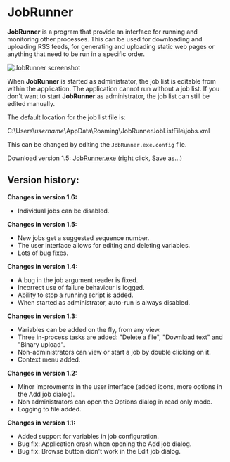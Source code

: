 # JobRunner
**JobRunner** is a program that provide an interface for running and monitoring other processes. This can be used for downloading and uploading RSS feeds, for generating and uploading static web pages or anything that need to be run in a specific order.

![JobRunner screenshot](http://imghost.winsoft.se/upload/857971586771823jobrunner.jpg "JobRunner screenshot")

When **JobRunner** is started as administrator, the job list is editable from within the application. The application cannot run without a job list. If you don't want to start **JobRunner** as administrator, the job list can still be edited manually.

The default location for the job list file is:

C:\Users\\*username*\AppData\Roaming\JobRunnerJobListFile\jobs.xml

This can be changed by editing the `JobRunner.exe.config` file.

Download version 1.5: [JobRunner.exe](http://winsoft.se/files/JobRunner.exe) (right click, Save as...)

## Version history:

**Changes in version 1.6:**

- Individual jobs can be disabled.

**Changes in version 1.5:**

- New jobs get a suggested sequence number.
- The user interface allows for editing and deleting variables.
- Lots of bug fixes.

**Changes in version 1.4:**

- A bug in the job argument reader is fixed.
- Incorrect use of failure behaviour is logged.
- Ability to stop a running script is added.
- When started as administrator, auto-run is always disabled.

**Changes in version 1.3:**

- Variables can be added on the fly, from any view.
- Three in-process tasks are added: "Delete a file", "Download text" and "Binary upload".
- Non-administrators can view or start a job by double clicking on it.
- Context menu added.

**Changes in version 1.2:**

- Minor improvments in the user interface (added icons, more options in the Add job dialog).
- Non administrators can open the Options dialog in read only mode.
- Logging to file added.

**Changes in version 1.1:**

- Added support for variables in job configuration.
- Bug fix: Application crash when opening the Add job dialog.
- Bug fix: Browse button didn't work in the Edit job dialog.
